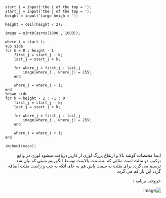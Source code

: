 <div dir = "ltr">
    
```
start_i = input('the i of the top = ');
start_j = input('the j of the top = ');
height = input('large heigh = ');

height = ceil(height / 2);

image = uint8(zeros(1000 , 1000));

where_i = start_i;
%up side
for k = 0 : height - 1
    first_j = start_j - k;
    last_j = start_j + k;
    
    for where_j = first_j : last_j
        image(where_i , where_j) = 255;
    end
    
    where_i = where_i + 1;
end
%down side
for k = height - 2 : -1 : 0
    first_j = start_j - k;
    last_j = start_j + k;
    
    for where_j = first_j : last_j
        image(where_i , where_j) = 255;
    end
    
    where_i = where_i + 1;
end

imshow(image);
```
</div>


<div dir = "rtl">
ابتدا مختصات گوشه بالا و ارتفاع بزرگ لوزی از کاربر دریافت میشود
لوزی در واقع ترکیب دو مثلث است
مثلثی که به سمت بالاست توسط الگوریتم مثبثی که بیان شد ترسیم می گردد
برای مثلث به سمت پایین هم به جای آنکه به چپ و راست مثلث اضافه  گردد این بار کم می گردد

خروجی برنامه :

![image](https://user-images.githubusercontent.com/80279784/113259998-02f87180-92e3-11eb-815d-03a8f8cb818d.png)

</div>
